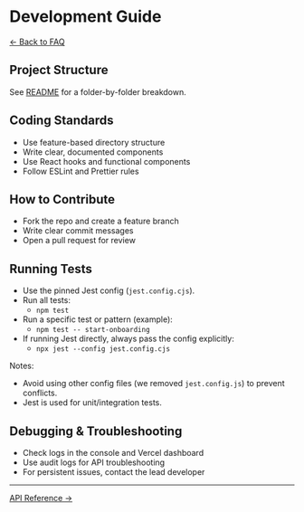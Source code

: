 # Development Guide

[← Back to FAQ](./FAQ.md)

## Project Structure
See [README](./README.md) for a folder-by-folder breakdown.

## Coding Standards
- Use feature-based directory structure
- Write clear, documented components
- Use React hooks and functional components
- Follow ESLint and Prettier rules

## How to Contribute
- Fork the repo and create a feature branch
- Write clear commit messages
- Open a pull request for review

## Running Tests
- Use the pinned Jest config (`jest.config.cjs`).
- Run all tests:
  - `npm test`
- Run a specific test or pattern (example):
  - `npm test -- start-onboarding`
- If running Jest directly, always pass the config explicitly:
  - `npx jest --config jest.config.cjs`
  
Notes:
- Avoid using other config files (we removed `jest.config.js`) to prevent conflicts.
- Jest is used for unit/integration tests.

## Debugging & Troubleshooting
- Check logs in the console and Vercel dashboard
- Use audit logs for API troubleshooting
- For persistent issues, contact the lead developer

---

[API Reference →](./API_REFERENCE.md) 